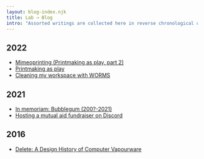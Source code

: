 ```yaml
---
layout: blog-index.njk
title: Lab → Blog
intro: "Assorted writings are collected here in reverse chronological order."
---
```


</div>
                          <div class="col-md-4">
                          </div>
                      </div>
                  </div>
              </div>
<div class="row">
    <div class="col-md-3">
        <div class="row">
            <div class="col-md-2 subheaderblock" style="background-color:var(--color4-light);">
            </div>
            <div class="col-md-10">
            <h2>2022</h2>
            </div>
        </div>
    </div>
    <div class="col-md-9">
        <div class="row">
            <div class="col-md-8">

 - [Mimeoprinting (Printmaking as play, part 2)](blog/2022/05/mimeoprinting/)
 - [Printmaking as play](blog/2022/05/printmaking-as-play/)
 - [Cleaning my workspace with WORMS](blog/2022/04/worms/)

</div>
                          <div class="col-md-4">
                          </div>
                      </div>
                  </div>
              </div>
<div class="row">
    <div class="col-md-3">
        <div class="row">
            <div class="col-md-2 subheaderblock" style="background-color:var(--color4-light);">
            </div>
            <div class="col-md-10">
            <h2>2021</h2>
            </div>
        </div>
    </div>
    <div class="col-md-9">
        <div class="row">
            <div class="col-md-8">

 - [In memoriam: Bubblegum (200?-2021)](blog/2021/02/in-memoriam-bubblegum/)
 - [Hosting a mutual aid fundraiser on Discord](blog/2021/01/retrospective-hosting-a-mutual-aid-fundraiser-on-discord/)

</div>
                          <div class="col-md-4">
                          </div>
                      </div>
                  </div>
              </div>
<div class="row">
    <div class="col-md-3">
        <div class="row">
            <div class="col-md-2 subheaderblock" style="background-color:var(--color4-light);">
            </div>
            <div class="col-md-10">
            <h2>2016</h2>
            </div>
        </div>
    </div>
    <div class="col-md-9">
        <div class="row">
            <div class="col-md-8">

 - [Delete: A Design History of Computer Vapourware](blog/2016/01/delete-a-design-history-of-computer-vaporware/)
